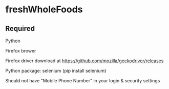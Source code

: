 # freshWholeFoods

## Required
Python

Firefox brower

Firefox driver download at https://github.com/mozilla/geckodriver/releases

Python package: selenium (pip install selenium)

Should not have "Mobile Phone Number" in your login & security settings
